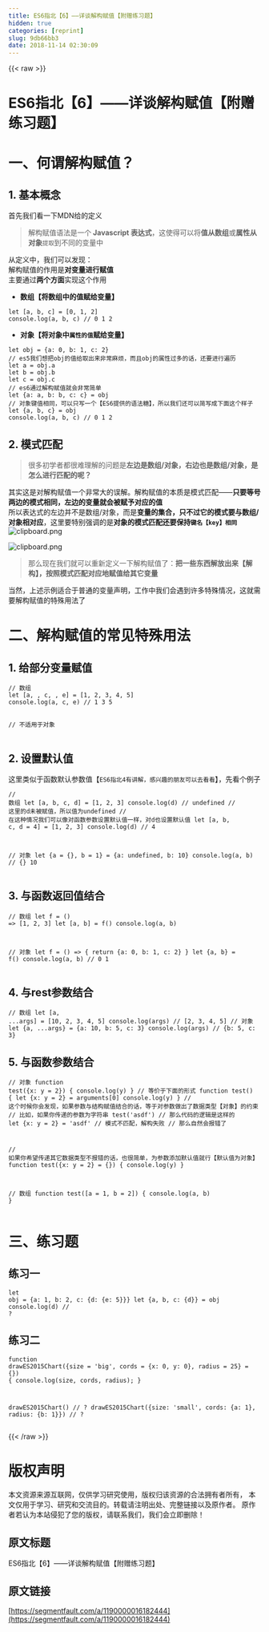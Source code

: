 ```yaml
---
title: ES6指北【6】——详谈解构赋值【附赠练习题】
hidden: true
categories: [reprint]
slug: 9db66bb3
date: 2018-11-14 02:30:09
---
```


{{< raw >}}
<h1>ES6&#x6307;&#x5317;&#x3010;6&#x3011;&#x2014;&#x2014;&#x8BE6;&#x8C08;&#x89E3;&#x6784;&#x8D4B;&#x503C;&#x3010;&#x9644;&#x8D60;&#x7EC3;&#x4E60;&#x9898;&#x3011;</h1><h1>&#x4E00;&#x3001;&#x4F55;&#x8C13;&#x89E3;&#x6784;&#x8D4B;&#x503C;&#xFF1F;</h1><h2>1. &#x57FA;&#x672C;&#x6982;&#x5FF5;</h2><p>&#x9996;&#x5148;&#x6211;&#x4EEC;&#x770B;&#x4E00;&#x4E0B;MDN&#x7ED9;&#x7684;&#x5B9A;&#x4E49;</p><blockquote>&#x89E3;&#x6784;&#x8D4B;&#x503C;&#x8BED;&#x6CD5;&#x662F;&#x4E00;&#x4E2A;<strong> Javascript &#x8868;&#x8FBE;&#x5F0F;</strong>&#xFF0C;&#x8FD9;&#x4F7F;&#x5F97;&#x53EF;&#x4EE5;&#x5C06;<strong>&#x503C;&#x4ECE;&#x6570;&#x7EC4;</strong>&#x6216;<strong>&#x5C5E;&#x6027;&#x4ECE;&#x5BF9;&#x8C61;</strong><code>&#x63D0;&#x53D6;</code>&#x5230;&#x4E0D;&#x540C;&#x7684;&#x53D8;&#x91CF;&#x4E2D;</blockquote><p>&#x4ECE;&#x5B9A;&#x4E49;&#x4E2D;&#xFF0C;&#x6211;&#x4EEC;&#x53EF;&#x4EE5;&#x53D1;&#x73B0;&#xFF1A;<br>&#x89E3;&#x6784;&#x8D4B;&#x503C;&#x7684;&#x4F5C;&#x7528;&#x662F;<strong>&#x5BF9;&#x53D8;&#x91CF;&#x8FDB;&#x884C;&#x8D4B;&#x503C;</strong><br>&#x4E3B;&#x8981;&#x901A;&#x8FC7;<strong>&#x4E24;&#x4E2A;&#x65B9;&#x9762;</strong>&#x5B9E;&#x73B0;&#x8FD9;&#x4E2A;&#x4F5C;&#x7528;</p><ul><li><strong>&#x6570;&#x7EC4;&#x3010;&#x5C06;&#x6570;&#x7EC4;&#x4E2D;&#x7684;&#x503C;&#x8D4B;&#x7ED9;&#x53D8;&#x91CF;&#x3011;</strong></li></ul><pre><code class="javascript">let [a, b, c] = [0, 1, 2]
console.log(a, b, c) // 0 1 2</code></pre><ul><li><strong>&#x5BF9;&#x8C61;&#x3010;&#x5C06;&#x5BF9;&#x8C61;&#x4E2D;<code>&#x5C5E;&#x6027;&#x7684;&#x503C;</code>&#x8D4B;&#x7ED9;&#x53D8;&#x91CF;&#x3011;</strong></li></ul><pre><code class="javascript">let obj = {a: 0, b: 1, c: 2}
// es5&#x6211;&#x4EEC;&#x60F3;&#x628A;obj&#x7684;&#x503C;&#x7ED9;&#x53D6;&#x51FA;&#x6765;&#x975E;&#x5E38;&#x9EBB;&#x70E6;&#xFF0C;&#x800C;&#x4E14;obj&#x7684;&#x5C5E;&#x6027;&#x8FC7;&#x591A;&#x7684;&#x8BDD;&#xFF0C;&#x8FD8;&#x8981;&#x8FDB;&#x884C;&#x904D;&#x5386;
let a = obj.a
let b = obj.b
let c = obj.c
// es6&#x901A;&#x8FC7;&#x89E3;&#x6784;&#x8D4B;&#x503C;&#x5C31;&#x4F1A;&#x975E;&#x5E38;&#x7B80;&#x5355;
let {a: a, b: b, c: c} = obj
// &#x5BF9;&#x8C61;&#x952E;&#x503C;&#x76F8;&#x540C;&#xFF0C;&#x53EF;&#x4EE5;&#x53EA;&#x5199;&#x4E00;&#x4E2A;&#x3010;ES6&#x63D0;&#x4F9B;&#x7684;&#x8BED;&#x6CD5;&#x7CD6;&#x3011;&#xFF0C;&#x6240;&#x4EE5;&#x6211;&#x4EEC;&#x8FD8;&#x53EF;&#x4EE5;&#x7B80;&#x5199;&#x6210;&#x4E0B;&#x9762;&#x8FD9;&#x4E2A;&#x6837;&#x5B50;
let {a, b, c} = obj
console.log(a, b, c) // 0 1 2</code></pre><h2>2. &#x6A21;&#x5F0F;&#x5339;&#x914D;</h2><blockquote>&#x5F88;&#x591A;&#x521D;&#x5B66;&#x8005;&#x90FD;&#x5F88;&#x96BE;&#x7406;&#x89E3;&#x7684;&#x95EE;&#x9898;&#x662F;<strong>&#x5DE6;&#x8FB9;&#x662F;&#x6570;&#x7EC4;/&#x5BF9;&#x8C61;&#xFF0C;&#x53F3;&#x8FB9;&#x4E5F;&#x662F;&#x6570;&#x7EC4;/&#x5BF9;&#x8C61;&#xFF0C;&#x662F;&#x600E;&#x4E48;&#x8FDB;&#x884C;&#x5339;&#x914D;&#x7684;&#x5462;&#xFF1F;</strong></blockquote><p>&#x5176;&#x5B9E;&#x8FD9;&#x662F;&#x5BF9;&#x89E3;&#x6784;&#x8D4B;&#x503C;&#x4E00;&#x4E2A;&#x975E;&#x5E38;&#x5927;&#x7684;&#x8BEF;&#x89E3;&#x3002;&#x89E3;&#x6784;&#x8D4B;&#x503C;&#x7684;&#x672C;&#x8D28;&#x662F;&#x6A21;&#x5F0F;&#x5339;&#x914D;&#x2014;&#x2014;<strong>&#x53EA;&#x8981;&#x7B49;&#x53F7;&#x4E24;&#x8FB9;&#x7684;&#x6A21;&#x5F0F;&#x76F8;&#x540C;&#xFF0C;&#x5DE6;&#x8FB9;&#x7684;&#x53D8;&#x91CF;&#x5C31;&#x4F1A;&#x88AB;&#x8D4B;&#x4E88;&#x5BF9;&#x5E94;&#x7684;&#x503C;</strong><br>&#x6240;&#x4EE5;&#x8868;&#x8FBE;&#x5F0F;&#x7684;&#x5DE6;&#x8FB9;&#x5E76;&#x4E0D;&#x662F;&#x6570;&#x7EC4;/&#x5BF9;&#x8C61;&#xFF0C;&#x800C;&#x662F;<strong>&#x53D8;&#x91CF;&#x7684;&#x96C6;&#x5408;&#xFF0C;&#x53EA;&#x4E0D;&#x8FC7;&#x5B83;&#x7684;&#x6A21;&#x5F0F;&#x8981;&#x4E0E;&#x6570;&#x7EC4;/&#x5BF9;&#x8C61;&#x76F8;&#x5BF9;&#x5E94;</strong>&#xFF0C;&#x8FD9;&#x91CC;&#x8981;&#x7279;&#x522B;&#x5F3A;&#x8C03;&#x7684;&#x662F;<strong>&#x5BF9;&#x8C61;&#x7684;&#x6A21;&#x5F0F;&#x5339;&#x914D;&#x8FD8;&#x8981;&#x4FDD;&#x6301;<code>&#x952E;&#x540D;&#x3010;key&#x3011;&#x76F8;&#x540C;</code></strong><br><span class="img-wrap"><img data-src="/img/bVbf3WZ?w=554&amp;h=61" src="https://static.alili.tech/img/bVbf3WZ?w=554&amp;h=61" alt="clipboard.png" title="clipboard.png"></span></p><p><span class="img-wrap"><img data-src="/img/bVbf3W4?w=346&amp;h=60" src="https://static.alili.tech/img/bVbf3W4?w=346&amp;h=60" alt="clipboard.png" title="clipboard.png"></span></p><blockquote>&#x90A3;&#x4E48;&#x73B0;&#x5728;&#x6211;&#x4EEC;&#x5C31;&#x53EF;&#x4EE5;&#x91CD;&#x65B0;&#x5B9A;&#x4E49;&#x4E00;&#x4E0B;&#x89E3;&#x6784;&#x8D4B;&#x503C;&#x4E86;&#xFF1A;<strong>&#x628A;&#x4E00;&#x4E9B;&#x4E1C;&#x897F;&#x89E3;&#x653E;&#x51FA;&#x6765;&#x3010;&#x89E3;&#x6784;&#x3011;&#xFF0C;&#x6309;&#x7167;&#x6A21;&#x5F0F;&#x5339;&#x914D;&#x5BF9;&#x5E94;&#x5730;&#x8D4B;&#x503C;&#x7ED9;&#x5176;&#x5B83;&#x53D8;&#x91CF;</strong></blockquote><p>&#x5F53;&#x7136;&#xFF0C;&#x4E0A;&#x8FF0;&#x793A;&#x4F8B;&#x9002;&#x5408;&#x4E8E;&#x666E;&#x901A;&#x7684;&#x53D8;&#x91CF;&#x58F0;&#x660E;&#xFF0C;&#x5DE5;&#x4F5C;&#x4E2D;&#x6211;&#x4EEC;&#x4F1A;&#x9047;&#x5230;&#x8BB8;&#x591A;&#x7279;&#x6B8A;&#x60C5;&#x51B5;&#xFF0C;&#x8FD9;&#x5C31;&#x9700;&#x8981;&#x89E3;&#x6784;&#x8D4B;&#x503C;&#x7684;&#x7279;&#x6B8A;&#x7528;&#x6CD5;&#x4E86;</p><h1>&#x4E8C;&#x3001;&#x89E3;&#x6784;&#x8D4B;&#x503C;&#x7684;&#x5E38;&#x89C1;&#x7279;&#x6B8A;&#x7528;&#x6CD5;</h1><h2>1. &#x7ED9;&#x90E8;&#x5206;&#x53D8;&#x91CF;&#x8D4B;&#x503C;</h2><pre><code class="javascript">// &#x6570;&#x7EC4;
let [a, , c, , e] = [1, 2, 3, 4, 5]
console.log(a, c, e) // 1 3 5

// &#x4E0D;&#x9002;&#x7528;&#x4E8E;&#x5BF9;&#x8C61;</code></pre><h2>2. &#x8BBE;&#x7F6E;&#x9ED8;&#x8BA4;&#x503C;</h2><p>&#x8FD9;&#x91CC;&#x7C7B;&#x4F3C;&#x4E8E;&#x51FD;&#x6570;&#x9ED8;&#x8BA4;&#x53C2;&#x6570;&#x503C;&#x3010;<code>ES6&#x6307;&#x5317;4&#x6709;&#x8BB2;&#x89E3;&#xFF0C;&#x611F;&#x5174;&#x8DA3;&#x7684;&#x670B;&#x53CB;&#x53EF;&#x4EE5;&#x53BB;&#x770B;&#x770B;</code>&#x3011;&#xFF0C;&#x5148;&#x770B;&#x4E2A;&#x4F8B;&#x5B50;</p><pre><code class="javascript">// &#x6570;&#x7EC4;
let [a, b, c, d] = [1, 2, 3]
console.log(d) // undefined
// &#x8FD9;&#x91CC;&#x7684;d&#x672A;&#x88AB;&#x8D4B;&#x503C;&#xFF0C;&#x6240;&#x4EE5;&#x503C;&#x4E3A;undefined
// &#x5728;&#x8FD9;&#x79CD;&#x60C5;&#x51B5;&#x6211;&#x4EEC;&#x53EF;&#x4EE5;&#x50CF;&#x5BF9;&#x51FD;&#x6570;&#x53C2;&#x6570;&#x8BBE;&#x7F6E;&#x9ED8;&#x8BA4;&#x503C;&#x4E00;&#x6837;&#xFF0C;&#x5BF9;d&#x4E5F;&#x8BBE;&#x7F6E;&#x9ED8;&#x8BA4;&#x503C;
let [a, b, c, d = 4] = [1, 2, 3]
console.log(d) // 4

// &#x5BF9;&#x8C61;
let {a = {}, b = 1} = {a: undefined, b: 10}
console.log(a, b) // {} 10</code></pre><h2>3. &#x4E0E;&#x51FD;&#x6570;&#x8FD4;&#x56DE;&#x503C;&#x7ED3;&#x5408;</h2><pre><code class="javascript">// &#x6570;&#x7EC4;
let f = () =&gt; [1, 2, 3]
let [a, b] = f()
console.log(a, b)

// &#x5BF9;&#x8C61;
let f = () =&gt; {
  return {a: 0, b: 1, c: 2}
}
let {a, b} = f()
console.log(a, b) // 0 1</code></pre><h2>4. &#x4E0E;rest&#x53C2;&#x6570;&#x7ED3;&#x5408;</h2><pre><code class="javascript">// &#x6570;&#x7EC4;
let [a, ...args] = [10, 2, 3, 4, 5]
console.log(args) // [2, 3, 4, 5]
// &#x5BF9;&#x8C61;
let {a, ...args} = {a: 10, b: 5, c: 3}
console.log(args) // {b: 5, c: 3}</code></pre><h2>5. &#x4E0E;&#x51FD;&#x6570;&#x53C2;&#x6570;&#x7ED3;&#x5408;</h2><pre><code class="javascript">// &#x5BF9;&#x8C61;
function test({x: y = 2}) {
  console.log(y)
}
// &#x7B49;&#x4EF7;&#x4E8E;&#x4E0B;&#x9762;&#x7684;&#x5F62;&#x5F0F;
function test() {
  let {x: y = 2} = arguments[0]
  console.log(y)
}
// &#x8FD9;&#x4E2A;&#x65F6;&#x5019;&#x4F60;&#x4F1A;&#x53D1;&#x73B0;&#xFF0C;&#x5982;&#x679C;&#x53C2;&#x6570;&#x4E0E;&#x7ED3;&#x6784;&#x8D4B;&#x503C;&#x7ED3;&#x5408;&#x7684;&#x8BDD;&#xFF0C;&#x7B49;&#x4E8E;&#x5BF9;&#x53C2;&#x6570;&#x505A;&#x51FA;&#x4E86;&#x6570;&#x636E;&#x7C7B;&#x578B;&#x3010;&#x5BF9;&#x8C61;&#x3011;&#x7684;&#x7EA6;&#x675F;
// &#x6BD4;&#x5982;&#xFF0C;&#x5982;&#x679C;&#x4F60;&#x4F20;&#x9012;&#x7684;&#x53C2;&#x6570;&#x4E3A;&#x5B57;&#x7B26;&#x4E32;
test(&apos;asdf&apos;)
// &#x90A3;&#x4E48;&#x4EE3;&#x7801;&#x7684;&#x903B;&#x8F91;&#x662F;&#x8FD9;&#x6837;&#x7684;
let {x: y = 2} = &apos;asdf&apos; // &#x6A21;&#x5F0F;&#x4E0D;&#x5339;&#x914D;&#xFF0C;&#x89E3;&#x6784;&#x5931;&#x8D25;
// &#x90A3;&#x4E48;&#x81EA;&#x7136;&#x4F1A;&#x62A5;&#x9519;&#x4E86;

// &#x5982;&#x679C;&#x4F60;&#x5E0C;&#x671B;&#x4F20;&#x9012;&#x5176;&#x5B83;&#x6570;&#x636E;&#x7C7B;&#x578B;&#x4E0D;&#x62A5;&#x9519;&#x7684;&#x8BDD;&#xFF0C;&#x4E5F;&#x5F88;&#x7B80;&#x5355;&#xFF0C;&#x4E3A;&#x53C2;&#x6570;&#x6DFB;&#x52A0;&#x9ED8;&#x8BA4;&#x503C;&#x5C31;&#x884C;&#x3010;&#x9ED8;&#x8BA4;&#x503C;&#x4E3A;&#x5BF9;&#x8C61;&#x3011;
function test({x: y = 2} = {}) {
  console.log(y)
}

// &#x6570;&#x7EC4;
function test([a = 1, b = 2]) {
  console.log(a, b)
}</code></pre><h1>&#x4E09;&#x3001;&#x7EC3;&#x4E60;&#x9898;</h1><h2>&#x7EC3;&#x4E60;&#x4E00;</h2><pre><code class="javascript">let obj = {a: 1, b: 2, c: {d: {e: 5}}}
let {a, b, c: {d}} = obj
console.log(d) // ?</code></pre><h2>&#x7EC3;&#x4E60;&#x4E8C;</h2><pre><code class="javascript">function drawES2015Chart({size = &apos;big&apos;, cords = {x: 0, y: 0}, radius = 25} = {}) {
  console.log(size, cords, radius);
}

drawES2015Chart() // ?
drawES2015Chart({size: &apos;small&apos;, cords: {a: 1}, radius: {b: 1}}) // ?</code></pre>
{{< /raw >}}

# 版权声明
本文资源来源互联网，仅供学习研究使用，版权归该资源的合法拥有者所有，
本文仅用于学习、研究和交流目的。转载请注明出处、完整链接以及原作者。
原作者若认为本站侵犯了您的版权，请联系我们，我们会立即删除！

## 原文标题
ES6指北【6】——详谈解构赋值【附赠练习题】

## 原文链接
[https://segmentfault.com/a/1190000016182444](https://segmentfault.com/a/1190000016182444)

